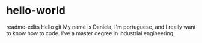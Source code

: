 # hello-world
readme-edits
Hello git
My name is Daniela, I'm portuguese, and I really want to know how to code.
I've a master degree in industrial engineering.

